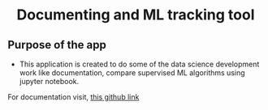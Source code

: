 <h1 style="text-align:center"> Documenting and ML tracking tool</h1> 

## Purpose of the app

- This application is created to do some of the data science development work like documentation, compare supervised ML algorithms using jupyter notebook.

For documentation visit, <a href='https://github.com/anesh-ml/Document-and-ML-track-tool'>this github link</a>
